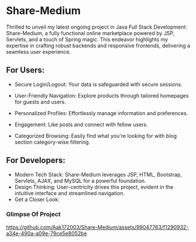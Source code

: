 # Share-Medium

Thrilled to unveil my latest ongoing project in Java Full Stack Development: Share-Medium, a fully functional online marketplace powered by JSP, Servlets, and a touch of Spring magic. This endeavor highlights my expertise in crafting robust backends and responsive frontends, delivering a seamless user experience.

## For Users:

- Secure Login/Logout: Your data is safeguarded with secure sessions.
- User-Friendly Navigation: Explore products through tailored homepages for guests and users.
- Personalized Profiles: Effortlessly manage information and preferences.
- Engagement: Like posts and connect with fellow users.

- Categorized Browsing: Easily find what you're looking for with blog section category-wise filtering.

## For Developers:

- Modern Tech Stack: Share-Medium leverages JSP, HTML, Bootstrap, Servlets, AJAX, and MySQL for a powerful foundation.
- Design Thinking: User-centricity drives this project, evident in the intuitive interface and streamlined navigation.
- Get a Closer Look:

### Glimpse Of Project



https://github.com/Aak172003/Share-Medium/assets/98047763/f1290932-a34e-490a-a09e-79ce5e8052be

